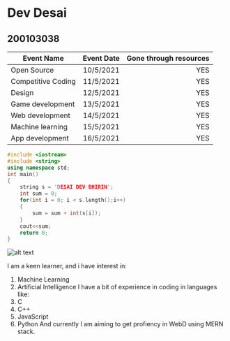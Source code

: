 # Dev Desai
## 200103038
| Event Name         | Event Date     | Gone through resources |
| ------------------ | :-------------:| ---------------------: |
| Open Source        | 10/5/2021      | YES                    |
| Competitive Coding | 11/5/2021      | YES                    |
| Design             | 12/5/2021      | YES                    | 
| Game development   | 13/5/2021      | YES                    |
| Web development    | 14/5/2021      | YES                    | 
| Machine learning   | 15/5/2021      | YES                    |
| App development    | 16/5/2021      | YES                    |

```c++
#include <iostream>
#include <string>
using namespace std;
int main()
{
    string s = 'DESAI DEV BHIRIN';
    int sum = 0;
    for(int i = 0; i < s.length();i++)
    {
        sum = sum + int(s[i]);
    }
    cout<<sum;
    return 0;
}
```
![alt text](https://github.com/codingiitg/open_source_submission/blob/main/coding-club%20logo.png "Coding Club IIT-G")

I am a keen learner, and i have interest in:
1. Machine Learning
2. Artificial Intelligence
I have a bit of experience in coding in languages like:
1. C
2. C++
3. JavaScript
4. Python
And currently I am aiming to get profiency in WebD using MERN stack.